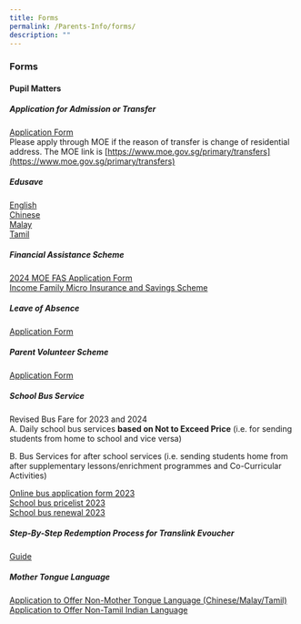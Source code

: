 ```yaml
---
title: Forms
permalink: /Parents-Info/forms/
description: ""
---
```

### Forms
#### Pupil Matters


##### Application for Admission or Transfer
[Application Form](https://form.gov.sg/#!/5aeff791b80a10001acde2d5) <br>
Please apply through MOE if the reason of transfer is change of residential address. The MOE link is [https://www.moe.gov.sg/primary/transfers](https://www.moe.gov.sg/primary/transfers)

##### Edusave
[English](/files/2024/moe%20fas%20pamphlets.pdf) <br>
[Chinese](/files/Edusave%20Chinese.pdf)<br>
[Malay](/files/Edusave%20Malay.pdf)<br>
[Tamil](/files/Edusave%20Tamil.pdf)

##### Financial Assistance Scheme
[2024 MOE FAS Application Form](/files/2024/2024%20moe%20fas%20application%20form.pdf)<br>
[Income Family Micro Insurance and Savings Scheme](/files/Income%20Family%20Micro%20Insurance%20and%20Savings%20Scheme.pdf)

##### Leave of Absence
[Application Form](https://form.gov.sg/60bd8fb1f6792300111b990f)

##### Parent Volunteer Scheme
[Application Form](https://form.gov.sg/#!/5acebd22d9a3d4000f2812c8)

##### School Bus Service
Revised Bus Fare for 2023 and 2024<br>
A. Daily school bus services **based on Not to Exceed Price** (i.e. for sending students from home to school and vice versa)<br>

B. Bus Services for after school services (i.e. sending students home from after supplementary lessons/enrichment programmes and Co-Curricular Activities)

[Online bus application form 2023](https://forms.gle/rNurWaaHQiZXqvfP7) <br>
[School bus pricelist 2023](/files/Forms/revised%20bus%20fare%20for%202023%20(ctps).pdf) <br>
[School bus renewal 2023](/files/Forms/renewal%20bus%20fare%20for%202023%20(ctps).pdf)

##### Step-By-Step Redemption Process for Translink Evoucher
[Guide](/files/Guide.pdf)

##### Mother Tongue Language
[Application to Offer Non-Mother Tongue Language (Chinese/Malay/Tamil)](/files/Application%20to%20Offer%20Non%20Mother%20Tongue%20Language.pdf) <br>
[Application to Offer Non-Tamil Indian Language](/files/Application%20to%20Offer%20Non%20Tamil%20Indian%20Language.pdf)